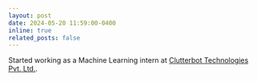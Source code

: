 ```yaml
---
layout: post
date: 2024-05-20 11:59:00-0400
inline: true
related_posts: false
---
```


Started working as a Machine Learning intern at <a href = 'https://www.clutterbot.com/'>Clutterbot Technologies Pvt. Ltd.</a>.